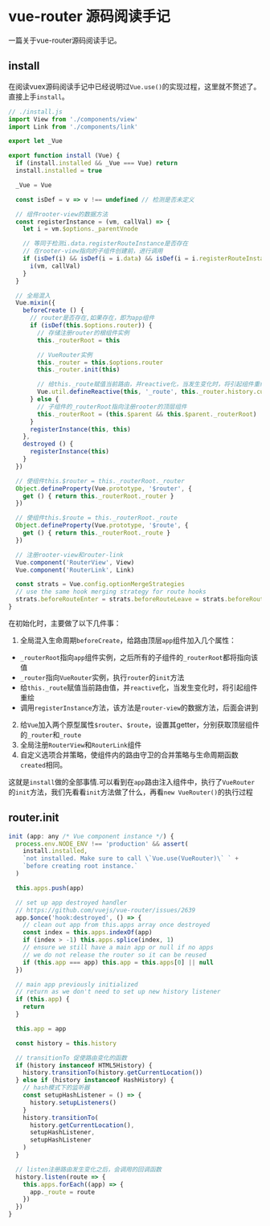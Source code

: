 # vue-router 源码阅读手记
一篇关于vue-router源码阅读手记。

## install
在阅读vuex源码阅读手记中已经说明过`Vue.use()`的实现过程，这里就不赘述了。直接上手`install`。

``` js
// ./install.js
import View from './components/view'
import Link from './components/link'

export let _Vue

export function install (Vue) {
  if (install.installed && _Vue === Vue) return
  install.installed = true

  _Vue = Vue

  const isDef = v => v !== undefined // 检测是否未定义

  // 组件rooter-view的数据方法
  const registerInstance = (vm, callVal) => {
    let i = vm.$options._parentVnode

    // 等同于检测i.data.registerRouteInstance是否存在
    // 在rooter-view指向的子组件创建前，进行调用
    if (isDef(i) && isDef(i = i.data) && isDef(i = i.registerRouteInstance)) {
      i(vm, callVal)
    }
  }

  // 全局混入
  Vue.mixin({
    beforeCreate () {
      // router是否存在,如果存在，即为app组件
      if (isDef(this.$options.router)) {
        // 存储注册router的根组件实例
        this._routerRoot = this

        // VueRouter实例
        this._router = this.$options.router
        this._router.init(this)

        // 给this._route赋值当前路由，并reactive化，当发生变化时，将引起组件重绘
        Vue.util.defineReactive(this, '_route', this._router.history.current)
      } else {
        // 子组件的_routerRoot指向注册rooter的顶层组件
        this._routerRoot = (this.$parent && this.$parent._routerRoot) || this
      }
      registerInstance(this, this)
    },
    destroyed () {
      registerInstance(this)
    }
  })

  // 使组件this.$router = this._routerRoot._router
  Object.defineProperty(Vue.prototype, '$router', {
    get () { return this._routerRoot._router }
  })

  // 使组件this.$route = this._routerRoot._route
  Object.defineProperty(Vue.prototype, '$route', {
    get () { return this._routerRoot._route }
  })

  // 注册rooter-view和router-link
  Vue.component('RouterView', View)
  Vue.component('RouterLink', Link)

  const strats = Vue.config.optionMergeStrategies
  // use the same hook merging strategy for route hooks
  strats.beforeRouteEnter = strats.beforeRouteLeave = strats.beforeRouteUpdate = strats.created
}
```

在初始化时，主要做了以下几件事：
1. 全局混入生命周期`beforeCreate`，给路由顶层`app`组件加入几个属性：
  * `_routerRoot`指向`app`组件实例，之后所有的子组件的`_routerRoot`都将指向该值
  * `_router`指向`VueRouter`实例，执行`router`的`init`方法
  * 给`this._route`赋值当前路由值，并`reactive`化，当发生变化时，将引起组件重绘
  * 调用`registerInstance`方法，该方法是`router-view`的数据方法，后面会讲到
2. 给`Vue`加入两个原型属性`$router`、`$route`，设置其getter，分别获取顶层组件的`_router`和`_route`
3. 全局注册`RouterView`和`RouterLink`组件
4. 自定义选项合并策略，使组件内的路由守卫的合并策略与生命周期函数`created`相同。

这就是`install`做的全部事情.可以看到在`app`路由注入组件中，执行了`VueRouter`的`init`方法，我们先看看`init`方法做了什么，再看`new VueRouter()`的执行过程

## router.init

``` js
init (app: any /* Vue component instance */) {
  process.env.NODE_ENV !== 'production' && assert(
    install.installed,
    `not installed. Make sure to call \`Vue.use(VueRouter)\` ` +
    `before creating root instance.`
  )

  this.apps.push(app)

  // set up app destroyed handler
  // https://github.com/vuejs/vue-router/issues/2639
  app.$once('hook:destroyed', () => {
    // clean out app from this.apps array once destroyed
    const index = this.apps.indexOf(app)
    if (index > -1) this.apps.splice(index, 1)
    // ensure we still have a main app or null if no apps
    // we do not release the router so it can be reused
    if (this.app === app) this.app = this.apps[0] || null
  })

  // main app previously initialized
  // return as we don't need to set up new history listener
  if (this.app) {
    return
  }

  this.app = app

  const history = this.history

  // transitionTo 促使路由变化的函数
  if (history instanceof HTML5History) {
    history.transitionTo(history.getCurrentLocation())
  } else if (history instanceof HashHistory) {
    // hash模式下的监听器
    const setupHashListener = () => {
      history.setupListeners()
    }
    history.transitionTo(
      history.getCurrentLocation(),
      setupHashListener,
      setupHashListener
    )
  }

  // listen注册路由发生变化之后，会调用的回调函数
  history.listen(route => {
    this.apps.forEach((app) => {
      app._route = route
    })
  })
}
```

